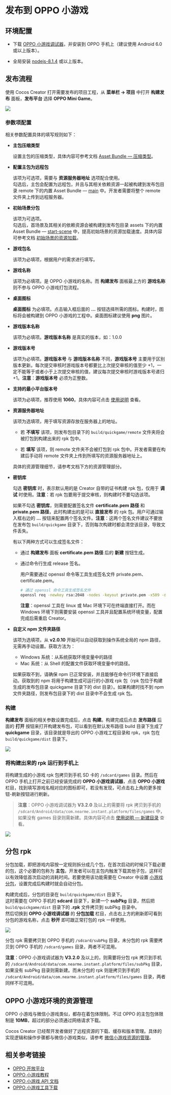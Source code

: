 # 发布到 OPPO 小游戏

## 环境配置

- 下载 [OPPO 小游戏调试器](https://activity-cdo.heytapimage.com/cdo-activity/static/201810/26/quickgame/documentation/#/games/use?id=_2-%e5%ae%89%e8%a3%85-runtimeapk-%e5%8c%85%e5%88%b0-oppo-%e6%89%8b%e6%9c%ba%e4%b8%8a)，并安装到 OPPO 手机上（建议使用 Android 6.0 或以上版本）。

- 全局安装 [nodejs-8.1.4](https://nodejs.org/zh-cn/download/) 或以上版本。

## 发布流程

使用 Cocos Creator 打开需要发布的项目工程，从 **菜单栏 -> 项目** 中打开 **构建发布** 面板，**发布平台** 选择 **OPPO Mini Game**。

![](./publish-oppo-instant-games/build_option.png)

### 参数项配置

相关参数配置具体的填写规则如下：

- **主包压缩类型**

  设置主包的压缩类型，具体内容可参考文档 [Asset Bundle — 压缩类型](../asset-manager/bundle.md#%E5%8E%8B%E7%BC%A9%E7%B1%BB%E5%9E%8B)。

- **配置主包为远程包**

  该项为可选项，需要与 **资源服务器地址** 选项配合使用。<br>
  勾选后，主包会配置为远程包，并且与其相关依赖资源一起被构建到发布包目录 remote 下的内置 Asset Bundle — [main](../asset-manager/bundle.md#%E5%86%85%E7%BD%AE-asset-bundle) 中。开发者需要将整个 remote 文件夹上传到远程服务器。

- **初始场景分包**

  该项为可选项。<br>
  勾选后，首场景及其相关的依赖资源会被构建到发布包目录 assets 下的内置 Asset Bundle — [start-scene](../asset-manager/bundle.md#%E5%86%85%E7%BD%AE-asset-bundle) 中，提高初始场景的资源加载速度。具体内容可参考文档 [初始场景的资源加载](publish-wechatgame.md#%E5%88%9D%E5%A7%8B%E5%9C%BA%E6%99%AF%E7%9A%84%E5%8A%A0%E8%BD%BD%E9%80%9F%E5%BA%A6)。

- **游戏包名**

  该项为必填项，根据用户的需求进行填写。

- **游戏名称**

  该项为必填项。是 OPPO 小游戏的名称。而 **构建发布** 面板最上方的 **游戏名称** 则不参与 OPPO 小游戏打包流程。

- **桌面图标**

  **桌面图标** 为必填项。点击输入框后面的 **...** 按钮选择所需的图标。构建时，图标将会被构建到 OPPO 小游戏的工程中。桌面图标建议使用 **png** 图片。

- **游戏版本名称**

  该项为必填项。**游戏版本名称** 是真实的版本，如：1.0.0

- **游戏版本号**

  该项为必填项。**游戏版本号** 与 **游戏版本名称** 不同，**游戏版本号** 主要用于区别版本更新。每次提交审核时游戏版本号都要比上次提交审核的值至少 +1，一定不能等于或者小于上次提交审核的值，建议每次提交审核时游戏版本号递归 +1。**注意**：**游戏版本号** 必须为正整数。

- **支持的最小平台版本号**

  该项为必填项，推荐使用 **1060**。具体内容可点击 [使用说明](https://activity-cdo.heytapimage.com/cdo-activity/static/201810/26/quickgame/documentation/#/games/quickgame) 查看。

- **资源服务器地址**

  该项为选填项，用于填写资源存放在服务器上的地址。

  - 若 **不填写** 该项，则发布包目录下的 `build/quickgame/remote` 文件夹将会被打包到构建出来的 rpk 包中。

  - 若 **填写** 该项，则 remote 文件夹不会被打包到 rpk 包中。开发者需要在构建后手动将 remote 文件夹上传到所填写的资源服务器地址上。

  具体的资源管理细节，请参考文档下方的资源管理部分。

- **密钥库**

  勾选 **密钥库** 时，表示默认用的是 Creator 自带的证书构建 rpk 包，仅用于 **调试** 时使用。**注意**：若 rpk 包要用于提交审核，则构建时不要勾选该项。

  如果不勾选 **密钥库**，则需要配置签名文件 **certificate.pem 路径** 和 **private.pem 路径**，此时构建出的是可以 **直接发布** 的 rpk 包。用户可通过输入框右边的 **...** 按钮来配置两个签名文件。**注意**：这两个签名文件建议不要放在发布包 `build/quickgame` 目录下，否则每次构建时都会清空该目录，导致文件丢失。

  有以下两种方式可以生成签名文件：

    - 通过 **构建发布** 面板 **certificate.pem 路径** 后的 **新建** 按钮生成。

    - 通过命令行生成 release 签名。

      用户需要通过 openssl 命令等工具生成签名文件 private.pem、certificate.pem。

      ```bash
      # 通过 openssl 命令工具生成签名文件
      openssl req -newkey rsa:2048 -nodes -keyout private.pem -x509 -days 3650 -out certificate.pem
      ```

      **注意**：openssl 工具在 linux 或 Mac 环境下可在终端直接打开。而在 Windows 环境下则需要安装 openssl 工具并且配置系统环境变量，配置完成后需重启 Creator。

- **自定义 npm 文件夹路径**

  该项为选填项，从 **v2.0.10** 开始可以自动获取到操作系统全局的 npm 路径，无需再手动设置。获取方法为：

  - Windows 系统：从系统获取环境变量中的路径
  - Mac 系统：从 Shell 的配置文件获取环境变量中的路径。

  如果获取不到，请确保 npm 已正常安装，并且能够在命令行环境下直接启动。获取到的 npm 将用于构建生成可运行的小游戏 rpk 包（rpk 包位于构建生成的发布包目录 quickgame 目录下的 dist 目录）。如果构建时找不到 npm 文件夹路径，则发布包目录下的 dist 目录中不会生成 rpk 包。

### 构建

**构建发布** 面板的相关参数设置完成后，点击 **构建**。构建完成后点击 **发布路径** 后面的 **打开** 按钮来打开构建发布包，可以看到在默认发布路径 build 目录下生成了 **quickgame** 目录，该目录就是导出的 OPPO 小游戏工程目录和 rpk，rpk 包在 `build/quickgame/dist` 目录下。

![](./publish-oppo-instant-games/package.png)

### 将构建出来的 rpk 运行到手机上

将构建生成的小游戏 rpk 包拷贝到手机 SD 卡的 `/sdcard/games` 目录。然后在 OPPO 手机上打开之前已经安装完成的 **OPPO 小游戏调试器**，点击 **OPPO 小游戏** 栏目，找到填写游戏名相对应的图标即可，若没有发现，可点击右上角的更多按钮-刷新按钮进行刷新。

> **注意**：OPPO 小游戏调试器为 **V3.2.0** 及以上的需要将 rpk 拷贝到手机的 `/sdcard/Android/data/com.nearme.instant.platform/files/games` 中，如果没有 games 目录则需新建。具体内容可点击 [使用说明 — 新建目录](https://activity-cdo.heytapimage.com/cdo-activity/static/201810/26/quickgame/documentation/#/games/use?id=_3-%e6%96%b0%e5%bb%ba%e7%9b%ae%e5%bd%95) 查看。

![](./publish-oppo-instant-games/rpk_games.jpg)

## 分包 rpk

分包加载，即把游戏内容按一定规则拆分成几个包，在首次启动的时候只下载必要的包，这个必要的包称为 **主包**，开发者可以在主包内触发下载其他子包，这样可以有效降低首次启动的消耗时间。若要使用该功能需要在 Creator 中设置 [小游戏分包](subpackage.md)，设置完成后构建时就会自动分包。

构建完成后，分包的目录在 `build/quickgame/dist` 目录下。<br>
这时需要在 OPPO 手机的 **sdcard** 目录下，新建一个 **subPkg** 目录，然后把 `build/quickgame/dist` 目录下的 **.rpk** 文件拷贝到 subPkg 目录中。<br>
然后切换到 **OPPO 小游戏调试器** 的 **分包加载** 栏目，点击右上方的刷新即可看到分包的游戏名称，点击 **秒开** 即可跟正常打包的 rpk 一样使用。

![](./publish-oppo-instant-games/run_subpackage.jpg)

分包 rpk 需要拷贝到 OPPO 手机的 `/sdcard/subPkg` 目录，未分包的 rpk 需要拷贝到 OPPO 手机的 `/sdcard/games` 目录，两者不可混用。

**注意**：OPPO 小游戏调试器为 **V3.2.0** 及以上的，则需要将分包 rpk 拷贝到手机的 `/sdcard/Android/data/com.nearme.instant.platform/files/subPkg` 目录，如果没有 subPkg 目录则需新建。而未分包的 rpk 则是拷贝到手机的 `/sdcard/Android/data/com.nearme.instant.platform/files/games` 目录，两者同样不可混用。

## OPPO 小游戏环境的资源管理

OPPO 小游戏与微信小游戏类似，都存在着包体限制。不过 OPPO 的主包包体限制是 **10MB**，超过的部分必须通过网络请求下载。

Cocos Creator 已经帮开发者做好了远程资源的下载、缓存和版本管理。具体的实现逻辑和操作步骤都与微信小游戏类似，请参考 [微信小游戏资源的管理](./publish-wechatgame.md#%E5%BE%AE%E4%BF%A1%E5%B0%8F%E6%B8%B8%E6%88%8F%E7%9A%84%E8%B5%84%E6%BA%90%E7%AE%A1%E7%90%86)。

## 相关参考链接

- [OPPO 开放平台](https://open.oppomobile.com/wiki/doc#id=10445)
- [OPPO 小游戏教程](https://activity-cdo.heytapimage.com/cdo-activity/static/201810/26/quickgame/documentation/#/games/quickgame)
- [OPPO 小游戏 API 文档](https://activity-cdo.heytapimage.com/cdo-activity/static/201810/26/quickgame/documentation/#/feature/account)
- [OPPO 小游戏工具下载](https://activity-cdo.heytapimage.com/cdo-activity/static/201810/26/quickgame/documentation/#/games/use)
